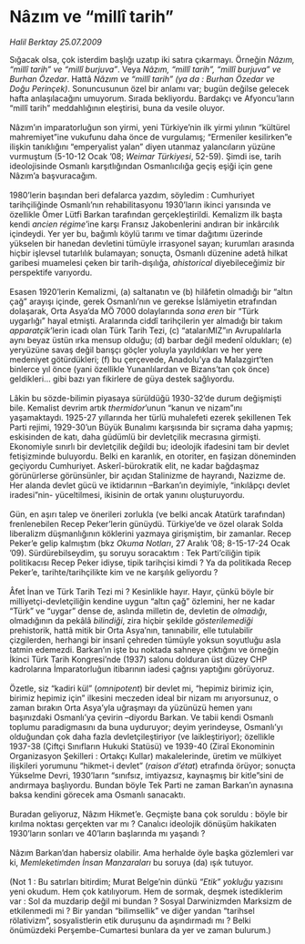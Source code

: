 # Nâzım ve “millî tarih”

*Halil Berktay 25.07.2009*

<div class="taraf_structure_2col_1zq">
<div class="margen_n">



 <p>Sığacak olsa, çok isterdim başlığı uzatıp iki satıra çıkarmayı. Örneğin <i>Nâzım, “millî tarih” ve “millî burjuva”</i>. Veya <i>Nâzım, “millî tarih”, “millî burjuva” ve Burhan Özedar</i>. Hattâ <i>Nâzım ve “millî tarih” (ya da : Burhan Özedar ve Doğu Perinçek)</i>. Sonuncusunun özel bir anlamı var; bugün değilse gelecek hafta anlaşılacağını umuyorum. Sırada bekliyordu. Bardakçı ve Afyoncu’ların “millî tarih” meddahlığının eleştirisi, buna da vesile oluyor. <br/><br/>Nâzım’ın imparatorluğun son yirmi, yeni Türkiye’nin ilk yirmi yılının “kültürel mahremiyet”ine vukufunu daha önce de vurgulamış; “Ermeniler kesilirken”e ilişkin tanıklığını “emperyalist yalan” diyen utanmaz yalancıların yüzüne vurmuştum (5-10-12 Ocak ’08; <i>Weimar Türkiyesi</i>, 52-59). Şimdi ise, tarih ideolojisinde Osmanlı karşıtlığından Osmanlıcılığa geçiş eşiği için gene Nâzım’a başvuracağım. <br/><br/>1980’lerin başından beri defalarca yazdım, söyledim : Cumhuriyet tarihçiliğinde Osmanlı’nın rehabilitasyonu 1930’ların ikinci yarısında ve özellikle Ömer Lütfi Barkan tarafından gerçekleştirildi. Kemalizm ilk başta kendi <i>ancien régime</i>’ine karşı Fransız Jakobenlerini andıran bir inkârcılık içindeydi. Yer yer bu, bağımlı köylü tarımı ve timar dağıtımı üzerinde yükselen bir hanedan devletini tümüyle irrasyonel sayan; kurumları arasında hiçbir işlevsel tutarlılık bulamayan; sonuçta, Osmanlı düzenine adetâ hilkat garibesi muamelesi çeken bir tarih-dışılığa, <i>ahistorical</i> diyebileceğimiz bir perspektife varıyordu. <br/><br/>Esasen 1920’lerin Kemalizmi, (a) saltanatın ve (b) hilâfetin olmadığı bir “altın çağ” arayışı içinde, gerek Osmanlı’nın ve gerekse İslâmiyetin etrafından dolaşarak, Orta Asya’da MÖ 7000 dolaylarında <i>sona eren</i> bir “Türk uygarlığı” hayal etmişti. Aralarında ciddî tarihçilerin yer almadığı bir takım <i>apparatçik</i>’lerin icadı olan Türk Tarih Tezi, (c) “atalarıMIZ”ın Avrupalılarla aynı beyaz üstün ırka mensup olduğu; (d) barbar değil medenî oldukları; (e) yeryüzüne savaş değil barışçı göçler yoluyla yayıldıkları ve her yere medeniyet götürdükleri; (f) bu çerçevede, Anadolu’ya da Malazgirt’ten binlerce yıl önce (yani özellikle Yunanlılardan ve Bizans’tan çok önce) geldikleri... gibi bazı yan fikirlere de güya destek sağlıyordu. <br/><br/>Lâkin bu sözde-bilimin piyasaya sürüldüğü 1930-32’de durum değişmişti bile. Kemalist devrim artık <i>thermidor</i>’unun “kanun ve nizam”ını yaşamaktaydı. 1925-27 yıllarında her türlü muhalefeti ezerek şekillenen Tek Parti rejimi, 1929-30’un Büyük Bunalımı karşısında bir sıçrama daha yapmış; eskisinden de katı, daha güdümlü bir devletçilik mecrasına girmişti. Ekonomiyle sınırlı bir devletçilik değildi bu; ideolojik ifadesini tam bir devlet fetişizminde buluyordu. Belki en karanlık, en otoriter, en faşizan döneminden geçiyordu Cumhuriyet. Askerî-bürokratik elit, ne kadar bağdaşmaz görünürlerse görünsünler, bir açıdan Stalinizme de hayrandı, Nazizme de. Her alanda devlet gücü ve iktidarının –Barkan’ın deyimiyle, “inkılâpçı devlet iradesi”nin- yüceltilmesi, ikisinin de ortak yanını oluşturuyordu. <br/><br/>Gün, en aşırı talep ve önerileri zorlukla (ve belki ancak Atatürk tarafından) frenlenebilen Recep Peker’lerin günüydü. Türkiye’de ve özel olarak Solda liberalizm düşmanlığının köklerini yazmaya girişmiştim, bir zamanlar. Recep Peker’e gelip kalmıştım (bkz <i>Okuma Notları</i>, 27 Aralık ’08; 8-15-17-24 Ocak ’09). Sürdürebilseydim, şu soruyu soracaktım : Tek Parti’ciliğin tipik politikacısı Recep Peker idiyse, tipik tarihçisi kimdi ? Ya da politikada Recep Peker’e, tarihte/tarihçilikte kim ve ne karşılık geliyordu ? <br/><br/>Âfet İnan ve Türk Tarih Tezi mi ? Kesinlikle hayır. Hayır, çünkü böyle bir milliyetçi-devletçiliğin kendine uygun “altın çağ” özlemini, her ne kadar “Türk” ve “uygar” dense de, aslında milletin de, devletin de <i>olmadığı</i>, olmadığının da pekâlâ <i>bilindiği</i>, zira hiçbir şekilde <i>gösterilemediği</i> prehistorik, hattâ mitik bir Orta Asya’nın, tanınabilir, elle tutulabilir çizgilerden, herhangi bir insanî çehreden tümüyle yoksun soyutluğu asla tatmin edemezdi. Barkan’ın işte bu noktada sahneye çıktığını ve örneğin İkinci Türk Tarih Kongresi’nde (1937) salonu dolduran üst düzey CHP kadrolarına İmparatorluğun itibarının iadesi çağrısı yaptığını görüyoruz. <br/><br/>Özetle, siz “kadiri kül” (<i>omnipotent</i>) bir devlet mi, “hepimiz birimiz için, birimiz hepimiz için” ilkesini meczeden ideal bir nizam mı arıyorsunuz, o zaman bırakın Orta Asya’yla uğraşmayı da yüzünüzü hemen yanı başınızdaki Osmanlı’ya çevirin –diyordu Barkan. Ve tabii kendi Osmanlı toplumu paradigmasını da buna uyduruyor; deyim yerindeyse, Osmanlı’yı olduğundan çok daha fazla devletçileştiriyor (ve laikleştiriyor); özellikle 1937-38 (Çiftçi Sınıfların Hukuki Statüsü) ve 1939-40 (Ziraî Ekonominin Organizasyon Şekilleri : Ortakçı Kullar) makalelerinde, üretim ve mülkiyet ilişkileri yorumunu “hikmet-i devlet” (<i>raison d’état</i>) etrafında örüyor; sonuçta Yükselme Devri, 1930’ların “sınıfsız, imtiyazsız, kaynaşmış bir kitle”sini de andırmaya başlıyordu. Bundan böyle Tek Parti ne zaman Barkan’ın aynasına baksa kendini görecek ama Osmanlı sanacaktı. <br/><br/>Buradan geliyoruz, Nâzım Hikmet’e. Geçmişte bana çok soruldu : böyle bir kırılma noktası gerçekten var mı ? Canalıcı ideolojik dönüşüm hakikaten 1930’ların sonları ve 40’ların başlarında mı yaşandı ? <br/><br/>Nâzım Barkan’dan habersiz olabilir. Ama herhalde öyle başka gözlemleri var ki, <i>Memleketimden İnsan Manzaraları</i> bu soruya (da) ışık tutuyor. <br/><br/>(Not 1 : Bu satırları bitirdim; Murat Belge’nin dünkü <i>“Etik” yokluğu</i> yazısını yeni okudum. Hem çok katılıyorum. Hem de sormak, deşmek istediklerim var : Sol da muzdarip değil mi bundan ? Sosyal Darwinizmden Marksizm de etkilenmedi mi ? Bir yandan “bilimsellik” ve diğer yandan “tarihsel rölativizm”, sosyalistlerin etik duruşunu da aşındırmadı mı ? Belki önümüzdeki Perşembe-Cumartesi bunlara da yer ve zaman bulurum.)</p>
<br/>
<br/>
<br/>



<br/>


<div id="taraf_not">
</div>

</div>


</div>
